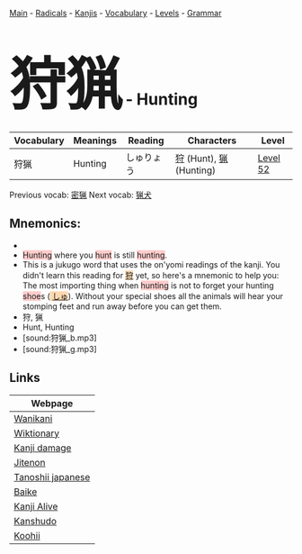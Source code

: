 <style> bigfont {font-size: 100px}</style>
[Main](../README.md) -
[Radicals](../radicals.md) -
[Kanjis](../kanjis.md) -
[Vocabulary](../vocabulary.md) -
[Levels](../levels.md) -
[Grammar](../grammar.md)
# <bigfont> 狩猟</bigfont> - Hunting 

| Vocabulary | Meanings | Reading | Characters | Level |
| --- | --- | --- | --- | --- |
| 狩猟 | Hunting | しゅりょう |  [狩](../kanjis/狩.md) (Hunt), [猟](../kanjis/猟.md) (Hunting) | [Level 52](../levels/wk_level52.md) |

Previous vocab: [密猟](密猟.md) Next vocab: [猟犬](猟犬.md) 

## Mnemonics:

* 
* <span style="background-color:#ffcccb"> Hunting</span> where you <span style="background-color:#ffcccb"> hunt</span> is still <span style="background-color:#ffcccb"> hunting</span>.
* This is a jukugo word that uses the on'yomi readings of the kanji. You didn't learn this reading for <span style="background-color:#fed8b1"> [狩](https://jisho.org/search/狩)</span> yet, so here's a mnemonic to help you:<br />The most importing thing when <span style="background-color:#ffcccb"> hunting</span> is not to forget your hunting <span style="background-color:#ffcccb"> shoe</span>s (<span style="background-color:#fed8b1"> [しゅ](https://jisho.org/search/しゅ)</span>). Without your special shoes all the animals will hear your stomping feet and run away before you can get them.
* 狩, 猟
* Hunt, Hunting
* [sound:狩猟_b.mp3]
* [sound:狩猟_g.mp3]


## Links 

| Webpage |
| --- |
| [Wanikani          ](https://www.wanikani.com/kanji/狩猟) |
| [Wiktionary        ](https://en.wiktionary.org/wiki/狩猟) |
| [Kanji damage      ](http://www.kanjidamage.com/kanji/search?utf8=✓&q=狩猟) |
| [Jitenon           ](https://jitenon.com/kanji/狩猟) |
| [Tanoshii japanese ](https://www.tanoshiijapanese.com/dictionary/kanji.cfm?k=狩猟) |
| [Baike             ](https://baike.baidu.com/item/狩猟) |
| [Kanji Alive       ](https://app.kanjialive.com/狩猟) |
| [Kanshudo          ](https://www.kanshudo.com/searchmn?q=狩猟) |
| [Koohii            ](https://kanji.koohii.com/study/kanji/狩猟) |
